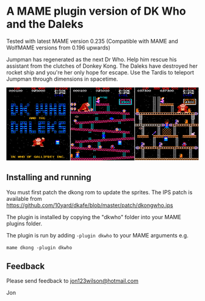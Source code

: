 # **A MAME plugin version of DK Who and the Daleks** #

Tested with latest MAME version 0.235
(Compatible with MAME and WolfMAME versions from 0.196 upwards)


Jumpman has regenerated as the next Dr Who.  Help him rescue his assistant from the clutches of Donkey Kong.  The Daleks have destroyed her rocket ship and you're her only hope for escape.  Use the Tardis to teleport Jumpman through dimensions in spacetime. 

 
![Screenshot](https://github.com/10yard/dkwho/blob/master/screenshot.png)

 
## Installing and running
 
You must first patch the dkong rom to update the sprites.
The IPS patch is available from https://github.com/10yard/dkafe/blob/master/patch/dkongwho.ips
 
The plugin is installed by copying the "dkwho" folder into your MAME plugins folder.

The plugin is run by adding `-plugin dkwho` to your MAME arguments e.g.

```mame dkong -plugin dkwho```  


## Feedback

Please send feedback to jon123wilson@hotmail.com

Jon

